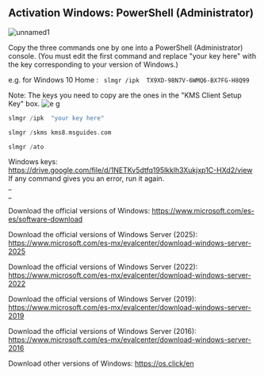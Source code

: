 ##  **Activation Windows: PowerShell (Administrator)**

![unnamed1](https://github.com/user-attachments/assets/fb888c6c-bc4c-4a09-ace1-b0fca9a09f94)


Copy the three commands one by one into a PowerShell (Administrator) console. (You must edit the first command and replace "your key here" with the key corresponding to your version of Windows.) 


e.g.  for Windows 10 Home :  ``` slmgr /ipk  TX9XD-98N7V-6WMQ6-BX7FG-H8Q99```


Note: The keys you need to copy are the ones in the "KMS Client Setup Key" box.
![e g](https://github.com/user-attachments/assets/bc846e65-4b7e-4e42-9fa3-b316b0a26292)





```c++
slmgr /ipk  "your key here"
```
```c++
slmgr /skms kms8.msguides.com
```
```c++
slmgr /ato
```

Windows keys: 
https://drive.google.com/file/d/1NETKv5dtfq195lkklh3Xukjxp1C-HXd2/view                                                                                                                                                        
If any command gives you an error, run it again.  
_                                                                                                                   
_                                                                                                 


Download the official versions of Windows: https://www.microsoft.com/es-es/software-download                                                                                       

Download the official versions of Windows Server (2025): https://www.microsoft.com/es-mx/evalcenter/download-windows-server-2025

Download the official versions of Windows Server (2022): https://www.microsoft.com/es-mx/evalcenter/download-windows-server-2022

Download the official versions of Windows Server (2019): https://www.microsoft.com/es-mx/evalcenter/download-windows-server-2019

Download the official versions of Windows Server (2016): https://www.microsoft.com/es-mx/evalcenter/download-windows-server-2016

                                          
Download other versions of Windows: https://os.click/en

